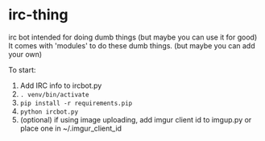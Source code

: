 irc-thing
=========

irc bot intended for doing dumb things (but maybe you can use it for good)
It comes with 'modules' to do these dumb things. (but maybe you can add your own)

To start:

1. Add IRC info to ircbot.py
2. `. venv/bin/activate`
3. `pip install -r requirements.pip`
4. `python ircbot.py`
5. (optional) if using image uploading, add imgur client id to imgup.py or place one in ~/.imgur_client_id
